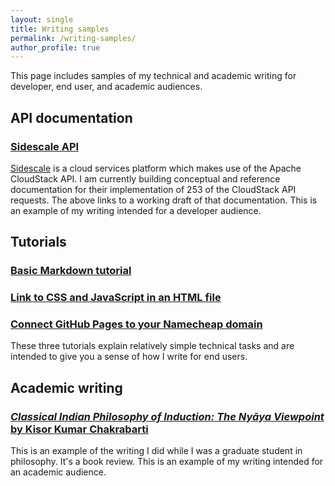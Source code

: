 ```yaml
---
layout: single
title: Writing samples
permalink: /writing-samples/
author_profile: true
---
```


This page includes samples of my technical and academic writing for developer, end user, and academic audiences.

## API documentation

### [Sidescale API](../sidescale-api)

[Sidescale](https://sidescale.com) is a cloud services platform which makes use of the Apache CloudStack API. I am currently building conceptual and reference documentation for their implementation of 253 of the CloudStack API requests. The above links to a working draft of that documentation. This is an example of my writing intended for a developer audience.

## Tutorials

### [Basic Markdown tutorial](https://dev.to/pauljwil/basic-markdown-tutorial-1bof)

### [Link to CSS and JavaScript in an HTML file](https://dev.to/pauljwil/linking-to-css-and-javascript-in-an-html-file-306m)

### [Connect GitHub Pages to your Namecheap domain](https://dev.to/pauljwil/connect-github-pages-to-your-namecheap-domain-4gjj)

These three tutorials explain relatively simple technical tasks and are intended to give you a sense of how I write for end users.

## Academic writing

### [*Classical Indian Philosophy of Induction: The Nyāya Viewpoint* by Kisor Kumar Chakrabarti](/assets/pdfs/paul-williams-writing-sample-book-review.pdf)

This is an example of the writing I did while I was a graduate student in philosophy. It's a book review. This is an example of my writing intended for an academic audience.
